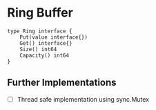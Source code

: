 # Ring Buffer

```
type Ring interface {
	Put(value interface{})
	Get() interface{}
	Size() int64
	Capacity() int64
}
```

## Further Implementations

- [ ] Thread safe implementation using sync.Mutex
